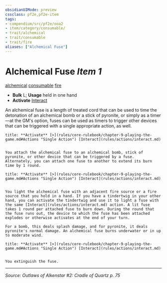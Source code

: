 ```yaml
---
obsidianUIMode: preview
cssclass: pf2e,pf2e-item
tags:
- compendium/src/pf2e/ooa2
- item/category/consumable/
- trait/alchemical
- trait/consumable
- trait/fire
aliases: ["Alchemical Fuse"]
---
```

# Alchemical Fuse *Item 1*  
[alchemical](rules/traits/alchemical.md "Alchemical Item Trait")  [consumable](rules/traits/consumable.md "Consumable Item Trait")  [fire](rules/traits/fire.md "Fire Energy & Element Trait")  

- **Bulk** L; **Usage** held in one hand
- **Activate** [Interact](rules/actions/interact.md)

An alchemical fuse is a length of treated cord that can be used to time the detonation of an alchemical bomb or a stick of pyronite, or simply as a timer—at the GM's option, fuses can be used as timers to trigger other devices that can be triggered with a single appropriate action, as well.

```ad-embed-ability
title: **Activate** [>](rules/core-rulebook/chapter-9-playing-the-game.md#Actions "Single Action") [Interact](rules/actions/interact.md)


You attach the alchemical fuse to an alchemical bomb, stick of pyronite, or other device that can be triggered by a fuse. Alternately, you can attach one fuse to another to extend its burn time by 1 round.
```

```ad-embed-ability
title: **Activate** [>](rules/core-rulebook/chapter-9-playing-the-game.md#Actions "Single Action") [Interact](rules/actions/interact.md)


You light the alchemical fuse with an adjacent fire source or a fire source that you hold in a hand. If you have a tindertwig in your other hand, you can activate the tindertwig and use it to light a fuse with the same [Interact](rules/actions/interact.md) action. A lit fuse takes 1 round per attached fuse to burn down. During the round that the fuse runs out, the device to which the fuse has been attached explodes or otherwise activates at the end of your turn.

For a bomb, this deals splash damage, and for pyronite, it deals pyronite's normal damage. An alchemical fuse burns underwater or in up to moderate wind.
```

```ad-embed-ability
title: **Activate** [>](rules/core-rulebook/chapter-9-playing-the-game.md#Actions "Single Action") [Interact](rules/actions/interact.md)


You extinguish the fuse.
```


---
*Source: Outlaws of Alkenstar #2: Cradle of Quartz p. 75*